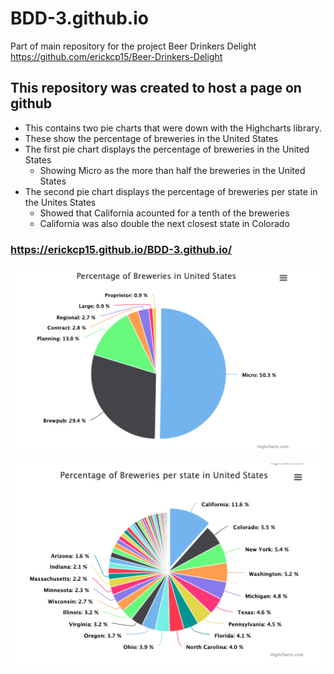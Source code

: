 # BDD-3.github.io

Part of main repository for the project Beer Drinkers Delight
https://github.com/erickcp15/Beer-Drinkers-Delight

## This repository was created to host a page on github

* This contains two pie charts that were down with the Highcharts library.
* These show the percentage of breweries in the United States
* The first pie chart displays the percentage of breweries in the United States
  * Showing Micro as the more than half the breweries in the United States
* The second pie chart displays the percentage of breweries per state in the Unites States
  * Showed that California acounted for a tenth of the breweries
  * California was also double the next closest state in Colorado

### https://erickcp15.github.io/BDD-3.github.io/

![](Images/Pie1.png)

![](Images/Pie2.png)
